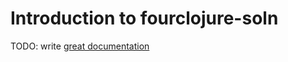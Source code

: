 # Introduction to fourclojure-soln

TODO: write [great documentation](http://jacobian.org/writing/what-to-write/)
